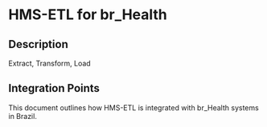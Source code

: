 # HMS-ETL for br_Health

## Description

Extract, Transform, Load

## Integration Points

This document outlines how HMS-ETL is integrated with br_Health systems in Brazil.
